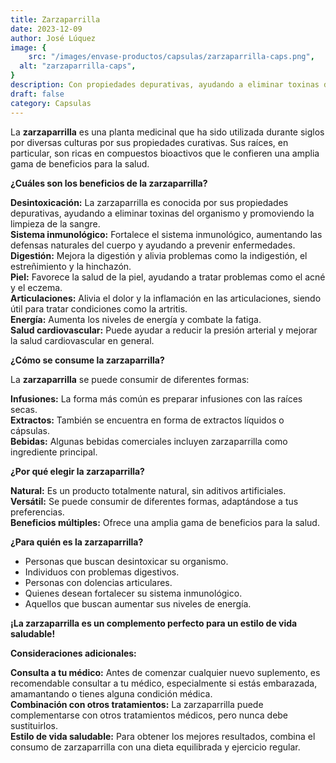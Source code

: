 ```yaml
---
title: Zarzaparrilla
date: 2023-12-09
author: José Lúquez
image: {
 	src: "/images/envase-productos/capsulas/zarzaparrilla-caps.png",
  alt: "zarzaparrilla-caps",
}
description: Con propiedades depurativas, ayudando a eliminar toxinas del organismo y promoviendo la limpieza de la sangre
draft: false
category: Capsulas
---
```


La **zarzaparrilla** es una planta medicinal que ha sido utilizada durante siglos por diversas culturas por sus propiedades curativas. Sus raíces, en particular, son ricas en compuestos bioactivos que le confieren una amplia gama de beneficios para la salud.

**¿Cuáles son los beneficios de la zarzaparrilla?**

**Desintoxicación:** La zarzaparrilla es conocida por sus propiedades depurativas, ayudando a eliminar toxinas del organismo y promoviendo la limpieza de la sangre.   
**Sistema inmunológico:** Fortalece el sistema inmunológico, aumentando las defensas naturales del cuerpo y ayudando a prevenir enfermedades.   
**Digestión:** Mejora la digestión y alivia problemas como la indigestión, el estreñimiento y la hinchazón.   
**Piel:** Favorece la salud de la piel, ayudando a tratar problemas como el acné y el eczema.   
**Articulaciones:** Alivia el dolor y la inflamación en las articulaciones, siendo útil para tratar condiciones como la artritis.   
**Energía:** Aumenta los niveles de energía y combate la fatiga.   
**Salud cardiovascular:** Puede ayudar a reducir la presión arterial y mejorar la salud cardiovascular en general.   

**¿Cómo se consume la zarzaparrilla?**

La **zarzaparrilla** se puede consumir de diferentes formas:

**Infusiones:** La forma más común es preparar infusiones con las raíces secas.   
**Extractos:** También se encuentra en forma de extractos líquidos o cápsulas.   
**Bebidas:** Algunas bebidas comerciales incluyen zarzaparrilla como ingrediente principal.   

**¿Por qué elegir la zarzaparrilla?**

**Natural:** Es un producto totalmente natural, sin aditivos artificiales.   
**Versátil:** Se puede consumir de diferentes formas, adaptándose a tus preferencias.   
**Beneficios múltiples:** Ofrece una amplia gama de beneficios para la salud.   

**¿Para quién es la zarzaparrilla?**

- Personas que buscan desintoxicar su organismo.
- Individuos con problemas digestivos.
- Personas con dolencias articulares.
- Quienes desean fortalecer su sistema inmunológico.
- Aquellos que buscan aumentar sus niveles de energía.

**¡La zarzaparrilla es un complemento perfecto para un estilo de vida saludable!**

**Consideraciones adicionales:**

**Consulta a tu médico:** Antes de comenzar cualquier nuevo suplemento, es recomendable consultar a tu médico, especialmente si estás embarazada, amamantando o tienes alguna condición médica.   
**Combinación con otros tratamientos:** La zarzaparrilla puede complementarse con otros tratamientos médicos, pero nunca debe sustituirlos.   
**Estilo de vida saludable:** Para obtener los mejores resultados, combina el consumo de zarzaparrilla con una dieta equilibrada y ejercicio regular.   

